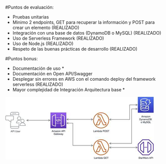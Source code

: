 #Puntos de evaluación:

- Pruebas unitarias
- Minimo 2 endpoints, GET para recuperar la información y POST para crear un elemento (REALIZADO)
- Integración con una base de datos (DynamoDB o MySQL) (REALIZADO)
- Uso de Serverless Framework (REALIZADO)
- Uso de Node.js (REALIZADO)
- Respeto de las buenas prácticas de desarrollo (REALIZADO)

#Puntos bonus:

- Documentación de uso *
- Documentación en Open API/Swagger
- Desplegar sin errores en AWS con el comando deploy del framework serverless (REALIZADO)
- Mayor complejidad de Integración Arquitectura base *

![arquitectura](https://github.com/kevinSilvaMalca/reto-rimac/blob/master/arquitectura.png)
